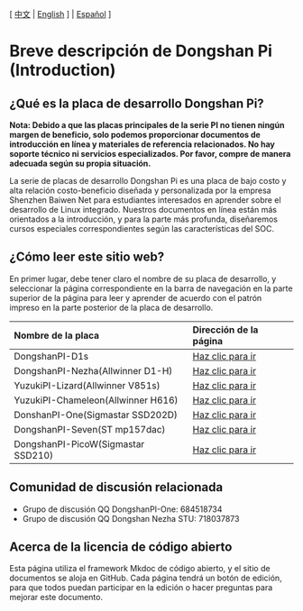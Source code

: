 [ [中文](index.md) | [English](index.EN.md) ] | [Español](index.ES.md) ]
# Breve descripción de Dongshan Pi (Introduction)

## ¿Qué es la placa de desarrollo Dongshan Pi?
**Nota: Debido a que las placas principales de la serie PI no tienen ningún margen de beneficio, solo podemos proporcionar documentos de introducción en línea y materiales de referencia relacionados. No hay soporte técnico ni servicios especializados. Por favor, compre de manera adecuada según su propia situación.**<br>

La serie de placas de desarrollo Dongshan Pi es una placa de bajo costo y alta relación costo-beneficio diseñada y personalizada por la empresa Shenzhen Baiwen Net para estudiantes interesados en aprender sobre el desarrollo de Linux integrado. Nuestros documentos en línea están más orientados a la introducción, y para la parte más profunda, diseñaremos cursos especiales correspondientes según las características del SOC.

## ¿Cómo leer este sitio web?
En primer lugar, debe tener claro el nombre de su placa de desarrollo, y seleccionar la página correspondiente en la barra de navegación en la parte superior de la página para leer y aprender de acuerdo con el patrón impreso en la parte posterior de la placa de desarrollo.

  | Nombre de la placa   | Dirección de la página   |
  | :-----------   | :------- |
  | DongshanPI-D1s | [Haz clic para ir](DongshanPI-D1s/01-BoardIntroduction/)|
  | DongshanPI-Nezha(Allwinner D1-H)  | [Haz clic para ir](DongshanNezhaSTU/01-BoardIntroduction/) | 
  | YuzukiPI-Lizard(Allwinner V851s)|[Haz clic para ir](YuzukiHD-Lizard/01-BoardIntroduction/)|
  | YuzukiPI-Chameleon(Allwinner H616)|[Haz clic para ir](YuzukiHD-Chameleon/01-BoardIntroduction/)|
  | DonshanPI-One(Sigmastar SSD202D)  | [Haz clic para ir](DongshanPi-One/01-BoardIntroduction/) |
  | DongshanPI-Seven(ST mp157dac)  | [Haz clic para ir](DongshanPi-Seven/01-BoardIntroduction/) |
  | DongshanPI-PicoW(Sigmastar SSD210)  | [Haz clic para ir](DongshanPi-PicoW/01-BoardIntroduction/) |
  

## Comunidad de discusión relacionada
* Grupo de discusión QQ DongshanPI-One: 684518734
* Grupo de discusión QQ Dongshan Nezha STU: 718037873

## Acerca de la licencia de código abierto
Esta página utiliza el framework Mkdoc de código abierto, y el sitio de documentos se aloja en GitHub. Cada página tendrá un botón de edición, para que todos puedan participar en la edición o hacer preguntas para mejorar este documento.